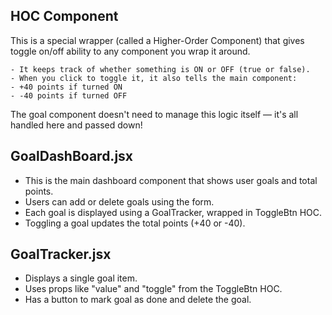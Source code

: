 ## HOC Component

This is a special wrapper (called a Higher-Order Component) that gives toggle on/off ability to any component you wrap it around.

    - It keeps track of whether something is ON or OFF (true or false).
    - When you click to toggle it, it also tells the main component:
    - +40 points if turned ON
    - -40 points if turned OFF

The goal component doesn't need to manage this logic itself — it's all handled here and passed down!

##  GoalDashBoard.jsx

  - This is the main dashboard component that shows user goals and total points.
  - Users can add or delete goals using the form.
  - Each goal is displayed using a GoalTracker, wrapped in ToggleBtn HOC.
  - Toggling a goal updates the total points (+40 or -40).

## GoalTracker.jsx

  - Displays a single goal item.
  - Uses props like "value" and "toggle" from the ToggleBtn HOC.
  - Has a button to mark goal as done and delete the goal.

